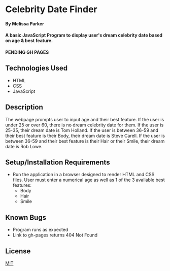# Celebrity Date Finder

#### By Melissa Parker

#### A basic JavaScript Program to display user's dream celebrity date based on age & best feature.

#### PENDING GH PAGES

## Technologies Used 

* HTML
*  CSS
*  JavaScript

## Description

The webpage prompts user to input age and their best feature.  If the user is under 25 or over 60, there is no dream celebrity date for them.
If the user is 25-35, their dream date is Tom Holland.
If the user is between 36-59 and their best feature is their Body, their dream date is Steve Carell.
If the user is between 36-59 and their best feature is their Hair or their Smile, their dream date is Rob Lowe.

## Setup/Installation Requirements

* Run the application in a browser designed to render HTML and CSS files.  User must enter a numerical age as well as 1 of the 3 available best features:
  * Body
  * Hair
  * Smile

## Known Bugs

* Program runs as expected
* Link to gh-pages returns 404 Not Found

## License

[MIT](https://choosealicense.com/licenses/mit/)
